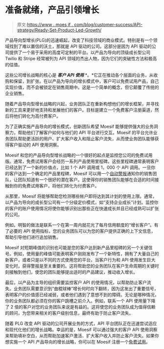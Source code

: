 # 准备就绪，产品引领增长

> 原文:[https://www . moes if . com/blog/customer-success/API-strategy/Ready-Set-Product-Led-Growth/](https://www.moesif.com/blog/customer-success/api-strategy/Ready-Set-Product-Led-Growth/)

产品导向型增长(PLG)的迅速崛起，改变了科技领域的商业模式。特别是有一个领域找到了难以置信的沃土，那就是 API 驱动的公司。这部分是因为 API 驱动的公司提供了一个易于采用的高度可定制的平台。以产品为导向的顶级成长型公司 Twilio 和 Stripe 经常被列为 API 领域的杰出人物，因为它们的突破性方法和极高的估值。

这些公司增长战略的核心是 ***客户 API 使用*** *。*它正在推动各个层面的业务，从收购和保留，到扩张。在以产品为导向的增长模式中，客户可以免费试用产品，自己实现价值，而不会被锁定在销售周期中。这是一个简单的概念，但它颠覆了传统的企业销售。

随着产品导向型增长战略的兴起，业务团队正在重新构想他们的增长框架，并寻找新的工具来更好地支持和发展他们的客户。目标是建立一个免费客户注册渠道，然后将他们转化为高付费客户。

为了正确实施产品导向的增长模式，创新团队希望 Moesif 能够提供强大的业务洞察力，帮助他们了解客户如何与他们的 API 平台进行交互。Moesif 的平台允许业务团队帮助更活跃的用户、扩大客户收入和阻止客户流失，从而使业务团队能够获得客户驱动的 API 使用洞察。

Moesif 和您的产品导向型增长战略的一个很好的起点是监控您公司的免费试用版。通常，免费试用客户会经历一系列产品使用里程碑。这些里程碑通常表明客户已经达到了一个新的价值点，比如 1 个 API 调用或 1，000 个 API 调用。一旦你的客户达到一个确定的产品里程碑，Moesif 可以用一个[自动警报](https://www.moesif.com/features/api-monitoring?utm_campaign=Int-site&utm_source=Blog&utm_medium=body-cta&utm_content=ready-set-plg-growth)通知你的销售团队，让团队知道有一个很好的潜在客户。这使得你的销售团队能够在合适的时间接触到你的免费试用客户，将他们转化为付费客户。

从那里，Moesif 将能够帮助您检测哪些帐户即将达到其计划的使用上限。通常，以产品为导向的成长型公司有一个分级定价模式，如“支持企业成长”计划。监控你的客户的账户使用情况将使你能够识别出那些正在快速成长并且已经成熟可以扩张的公司。

例如，明智的做法是联系一个在第一周内就花光了每月信用额度的“增长客户”。有了必要的 API 使用指标，您的业务团队可以为您的客户提供正确的上下文信息，帮助引导他们进行追加销售。

Moesif 对短期峰值的识别也可能是您的客户达到新产品里程碑的另一个关键信号。例如，使用量的峰值可能表明客户刚刚发布了一个新特性，拥有了大量自己的新客户，或者只是以不同的方式使用您的平台。当客户行为和 API 使用发生巨大变化时，获得警报是至关重要的。这将帮助您的业务团队在客户生命周期的关键时刻接触到他们，使您的团队能够提出适时的产品建议，推动收入增长。

最后，以产品为主导的组织需要监控客户 API 的使用情况，以帮助防止客户流失。业务团队需要意识到“曲棍球棒”增长何时向下翻转，因为这发出了重要信号，表明客户的价值感已经减弱，或者他们遇到了意想不到的障碍。无论是哪种情况，你的业务团队都必须在你的客户跳槽之前介入。例如，联系一个 API 使用量下降了 2 倍的客户对您的业务团队来说是有益的。这将使您的业务团队成为值得信赖的顾问，为您带来相关的客户级别信息，最终有助于防止客户流失。

随着 PLG 改变 API 驱动的公司开展业务的方式，API 平台团队正在迅速尝试适应和现代化他们的增长战略。幸运的是，Moesif 可以通过强大的客户 API 使用洞察来帮助填补空白，从而帮助加速客户激活、扩大客户收入并防止客户流失。如果你想实施一个 API 产品导向的增长战略，你可以在 Moesif 注册一个[免费试用](https://www.moesif.com/price?utm_campaign=Int-site&utm_source=Blog&utm_medium=body-cta&utm_content=ready-set-plg-growth)。